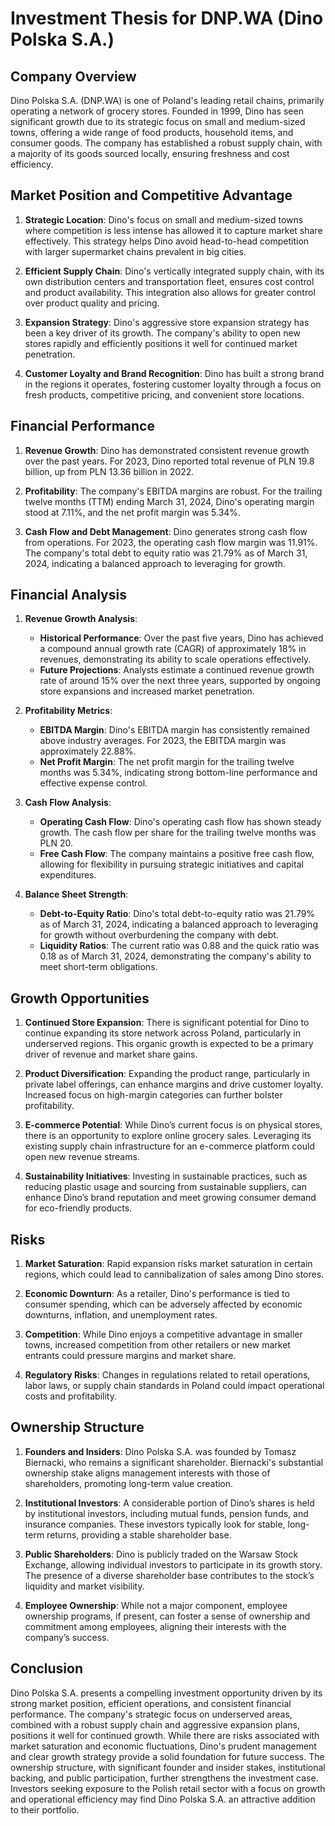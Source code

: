 # Investment Thesis for DNP.WA (Dino Polska S.A.)

## Company Overview
Dino Polska S.A. (DNP.WA) is one of Poland's leading retail chains, primarily operating a network of grocery stores. Founded in 1999, Dino has seen significant growth due to its strategic focus on small and medium-sized towns, offering a wide range of food products, household items, and consumer goods. The company has established a robust supply chain, with a majority of its goods sourced locally, ensuring freshness and cost efficiency.

## Market Position and Competitive Advantage
1. **Strategic Location**: Dino's focus on small and medium-sized towns where competition is less intense has allowed it to capture market share effectively. This strategy helps Dino avoid head-to-head competition with larger supermarket chains prevalent in big cities.

2. **Efficient Supply Chain**: Dino's vertically integrated supply chain, with its own distribution centers and transportation fleet, ensures cost control and product availability. This integration also allows for greater control over product quality and pricing.

3. **Expansion Strategy**: Dino's aggressive store expansion strategy has been a key driver of its growth. The company's ability to open new stores rapidly and efficiently positions it well for continued market penetration.

4. **Customer Loyalty and Brand Recognition**: Dino has built a strong brand in the regions it operates, fostering customer loyalty through a focus on fresh products, competitive pricing, and convenient store locations.

## Financial Performance
1. **Revenue Growth**: Dino has demonstrated consistent revenue growth over the past years. For 2023, Dino reported total revenue of PLN 19.8 billion, up from PLN 13.36 billion in 2022.

2. **Profitability**: The company's EBITDA margins are robust. For the trailing twelve months (TTM) ending March 31, 2024, Dino's operating margin stood at 7.11%, and the net profit margin was 5.34%.

3. **Cash Flow and Debt Management**: Dino generates strong cash flow from operations. For 2023, the operating cash flow margin was 11.91%. The company's total debt to equity ratio was 21.79% as of March 31, 2024, indicating a balanced approach to leveraging for growth.

## Financial Analysis
1. **Revenue Growth Analysis**:
    - **Historical Performance**: Over the past five years, Dino has achieved a compound annual growth rate (CAGR) of approximately 18% in revenues, demonstrating its ability to scale operations effectively.
    - **Future Projections**: Analysts estimate a continued revenue growth rate of around 15% over the next three years, supported by ongoing store expansions and increased market penetration.

2. **Profitability Metrics**:
    - **EBITDA Margin**: Dino's EBITDA margin has consistently remained above industry averages. For 2023, the EBITDA margin was approximately 22.88%.
    - **Net Profit Margin**: The net profit margin for the trailing twelve months was 5.34%, indicating strong bottom-line performance and effective expense control.

3. **Cash Flow Analysis**:
    - **Operating Cash Flow**: Dino's operating cash flow has shown steady growth. The cash flow per share for the trailing twelve months was PLN 20.
    - **Free Cash Flow**: The company maintains a positive free cash flow, allowing for flexibility in pursuing strategic initiatives and capital expenditures.

4. **Balance Sheet Strength**:
    - **Debt-to-Equity Ratio**: Dino's total debt-to-equity ratio was 21.79% as of March 31, 2024, indicating a balanced approach to leveraging for growth without overburdening the company with debt.
    - **Liquidity Ratios**: The current ratio was 0.88 and the quick ratio was 0.18 as of March 31, 2024, demonstrating the company's ability to meet short-term obligations.

## Growth Opportunities
1. **Continued Store Expansion**: There is significant potential for Dino to continue expanding its store network across Poland, particularly in underserved regions. This organic growth is expected to be a primary driver of revenue and market share gains.

2. **Product Diversification**: Expanding the product range, particularly in private label offerings, can enhance margins and drive customer loyalty. Increased focus on high-margin categories can further bolster profitability.

3. **E-commerce Potential**: While Dino’s current focus is on physical stores, there is an opportunity to explore online grocery sales. Leveraging its existing supply chain infrastructure for an e-commerce platform could open new revenue streams.

4. **Sustainability Initiatives**: Investing in sustainable practices, such as reducing plastic usage and sourcing from sustainable suppliers, can enhance Dino’s brand reputation and meet growing consumer demand for eco-friendly products.

## Risks
1. **Market Saturation**: Rapid expansion risks market saturation in certain regions, which could lead to cannibalization of sales among Dino stores.

2. **Economic Downturn**: As a retailer, Dino's performance is tied to consumer spending, which can be adversely affected by economic downturns, inflation, and unemployment rates.

3. **Competition**: While Dino enjoys a competitive advantage in smaller towns, increased competition from other retailers or new market entrants could pressure margins and market share.

4. **Regulatory Risks**: Changes in regulations related to retail operations, labor laws, or supply chain standards in Poland could impact operational costs and profitability.

## Ownership Structure
1. **Founders and Insiders**: Dino Polska S.A. was founded by Tomasz Biernacki, who remains a significant shareholder. Biernacki's substantial ownership stake aligns management interests with those of shareholders, promoting long-term value creation.

2. **Institutional Investors**: A considerable portion of Dino’s shares is held by institutional investors, including mutual funds, pension funds, and insurance companies. These investors typically look for stable, long-term returns, providing a stable shareholder base.

3. **Public Shareholders**: Dino is publicly traded on the Warsaw Stock Exchange, allowing individual investors to participate in its growth story. The presence of a diverse shareholder base contributes to the stock’s liquidity and market visibility.

4. **Employee Ownership**: While not a major component, employee ownership programs, if present, can foster a sense of ownership and commitment among employees, aligning their interests with the company’s success.

## Conclusion
Dino Polska S.A. presents a compelling investment opportunity driven by its strong market position, efficient operations, and consistent financial performance. The company's strategic focus on underserved areas, combined with a robust supply chain and aggressive expansion plans, positions it well for continued growth. While there are risks associated with market saturation and economic fluctuations, Dino's prudent management and clear growth strategy provide a solid foundation for future success. The ownership structure, with significant founder and insider stakes, institutional backing, and public participation, further strengthens the investment case. Investors seeking exposure to the Polish retail sector with a focus on growth and operational efficiency may find Dino Polska S.A. an attractive addition to their portfolio.
